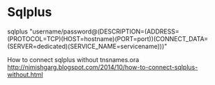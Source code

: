 # Sqlplus



sqlplus "username/password@(DESCRIPTION=(ADDRESS=(PROTOCOL=TCP)(HOST=hostname)(PORT=port))(CONNECT_DATA=(SERVER=dedicated)(SERVICE_NAME=servicename)))"


 How to connect sqlplus without tnsnames.ora 
http://nimishgarg.blogspot.com/2014/10/how-to-connect-sqlplus-without.html